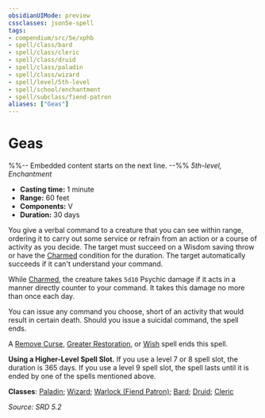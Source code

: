```yaml
---
obsidianUIMode: preview
cssclasses: json5e-spell
tags:
- compendium/src/5e/xphb
- spell/class/bard
- spell/class/cleric
- spell/class/druid
- spell/class/paladin
- spell/class/wizard
- spell/level/5th-level
- spell/school/enchantment
- spell/subclass/fiend-patron
aliases: ["Geas"]
---
```

# Geas
%%-- Embedded content starts on the next line. --%%
*5th-level, Enchantment*  

- **Casting time:** 1 minute
- **Range:** 60 feet
- **Components:** V
- **Duration:** 30 days

You give a verbal command to a creature that you can see within range, ordering it to carry out some service or refrain from an action or a course of activity as you decide. The target must succeed on a Wisdom saving throw or have the [Charmed](rules/conditions.md#Charmed) condition for the duration. The target automatically succeeds if it can't understand your command.

While [Charmed](rules/conditions.md#Charmed), the creature takes `5d10` Psychic damage if it acts in a manner directly counter to your command. It takes this damage no more than once each day.

You can issue any command you choose, short of an activity that would result in certain death. Should you issue a suicidal command, the spell ends.

A [Remove Curse](compendium/spells/remove-curse-xphb.md), [Greater Restoration](compendium/spells/greater-restoration-xphb.md), or [Wish](compendium/spells/wish-xphb.md) spell ends this spell.

**Using a Higher-Level Spell Slot.** If you use a level 7 or 8 spell slot, the duration is 365 days. If you use a level 9 spell slot, the spell lasts until it is ended by one of the spells mentioned above.

**Classes**: [Paladin](compendium/lists/list-spells-classes-paladin.md); [Wizard](compendium/lists/list-spells-classes-wizard.md); [Warlock (Fiend Patron)](compendium/lists/list-spells-classes-warlock-xphb-fiend-patron-xphb.md "subclass=XPHB;class=XPHB"); [Bard](compendium/lists/list-spells-classes-bard.md); [Druid](compendium/lists/list-spells-classes-druid.md); [Cleric](compendium/lists/list-spells-classes-cleric.md)

*Source: SRD 5.2*